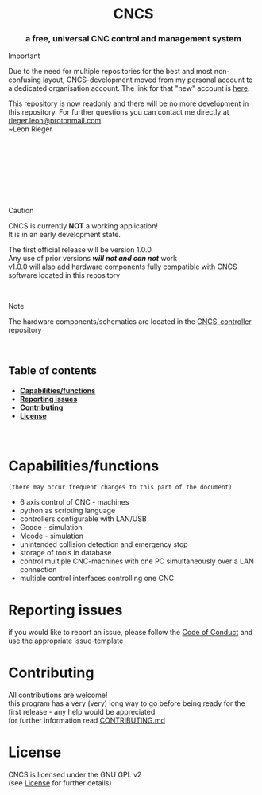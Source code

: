<h1 align="center">CNCS</h1>
<h3 align="center">a free, universal CNC control and management system </h3>


> [!IMPORTANT]
> Due to the need for multiple repositories for the best and most non-confusing layout, CNCS-development moved from my personal account to a dedicated organisation account.
> The link for that "new" account is [here](https://github.com/cncs-org).
>
> This repository is now readonly and there will be no more development in this repository. For further questions you can contact me directly at [rieger.leon@protonmail.com](rieger.leon@protonmail.com).\
> ~Leon Rieger

<br>
<br>
<br>
<br>
<br>
<br>
<br>


> [!CAUTION]
> CNCS is currently **NOT** a working application!\
> It is in an early development state.
>
> The first official release will be version 1.0.0\
> Any use of prior versions ***will not and can not*** work\
> v1.0.0 will also add hardware components fully compatible with CNCS software located in this repository

<br>

> [!NOTE]
> The hardware components/schematics are located in the [CNCS-controller](<!--https://github.com/leonrieger/CNCS-controller-->) repository

<br>

<h2>Table of contents</h2>
<h4>

- [Capabilities/functions](#capabilitiesfunctions)
- [Reporting issues](#reporting-issues)
- [Contributing](#contributing)
- [License](#license)

</h4>
<br>

# Capabilities/functions
    (there may occur frequent changes to this part of the document)
* 6 axis control of CNC - machines
* python as scripting language
* controllers configurable with LAN/USB
* Gcode - simulation
* Mcode - simulation
* unintended collision detection and emergency stop
* storage of tools in database
* control multiple CNC-machines with one PC simultaneously over a LAN connection
* multiple control interfaces controlling one CNC

# Reporting issues
if you would like to report an issue, please follow the [Code of Conduct](.github/CODE_OF_CONDUCT.md) and use the appropriate issue-template

# Contributing
All contributions are welcome!\
this program has a very (very) long way to go before being ready for the first release - any help would be appreciated\
for further information read [CONTRIBUTING.md](.github/CONTRIBUTING.md)

# License
CNCS is licensed under the GNU GPL v2\
(see [License](License.md) for further details)
